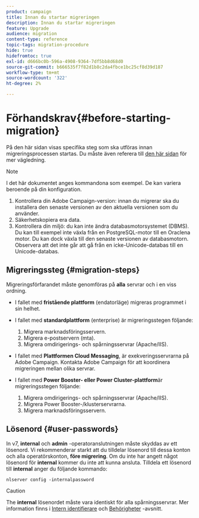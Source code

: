 ```yaml
---
product: campaign
title: Innan du startar migreringen
description: Innan du startar migreringen
feature: Upgrade
audience: migration
content-type: reference
topic-tags: migration-procedure
hide: true
hidefromtoc: true
exl-id: d666bc0b-596a-4908-9364-7df5bb8d68d0
source-git-commit: b666535f7f82d1b8c2da4fbce1bc25cf8d39d187
workflow-type: tm+mt
source-wordcount: '322'
ht-degree: 2%

---
```


# Förhandskrav{#before-starting-migration}



På den här sidan visas specifika steg som ska utföras innan migreringsprocessen startas. Du måste även referera till [den här sidan](about-migration.md) för mer vägledning.

>[!NOTE]
>
>I det här dokumentet anges kommandona som exempel. De kan variera beroende på din konfiguration.

1. Kontrollera din Adobe Campaign-version: innan du migrerar ska du installera den senaste versionen av den aktuella versionen som du använder.
1. Säkerhetskopiera era data.
1. Kontrollera din miljö: du kan inte ändra databasmotorsystemet (DBMS). Du kan till exempel inte växla från en PostgreSQL-motor till en Oraclena motor. Du kan dock växla till den senaste versionen av databasmotorn. Observera att det inte går att gå från en icke-Unicode-databas till en Unicode-databas.

## Migreringssteg {#migration-steps}

Migreringsförfarandet måste genomföras på **alla** servrar och i en viss ordning.

* I fallet med **fristående plattform** (endatorläge) migreras programmet i sin helhet.
* I fallet med **standardplattform** (enterprise) är migreringsstegen följande:

   1. Migrera marknadsföringsservern.
   1. Migrera e-postservern (mta).
   1. Migrera omdirigerings- och spårningsservrar (Apache/IIS).

* I fallet med **Plattformen Cloud Messaging**, är exekveringsservrarna på Adobe Campaign. Kontakta Adobe Campaign för att koordinera migreringen mellan olika servrar.
* I fallet med **Power Booster- eller Power Cluster-plattform**&#x200B;är migreringsstegen följande:

   1. Migrera omdirigerings- och spårningsservrar (Apache/IIS).
   1. Migrera Power Booster-/klusterservrarna.
   1. Migrera marknadsföringsservern.

## Lösenord {#user-passwords}

In v7, **internal** och **admin** -operatoranslutningen måste skyddas av ett lösenord. Vi rekommenderar starkt att du tilldelar lösenord till dessa konton och alla operatörskonton, **före migrering**. Om du inte har angett något lösenord för **internal** kommer du inte att kunna ansluta. Tilldela ett lösenord till **internal** anger du följande kommando:

```
nlserver config -internalpassword
```

>[!CAUTION]
>
>The **internal** lösenordet måste vara identiskt för alla spårningsservrar. Mer information finns i [Intern identifierare](../../installation/using/configuring-campaign-server.md#internal-identifier) och [Behörigheter](../../platform/using/access-management.md) -avsnitt.
